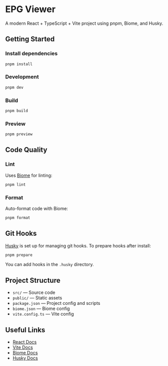 
# EPG Viewer

A modern React + TypeScript + Vite project using pnpm, Biome, and Husky.

## Getting Started

### Install dependencies

```sh
pnpm install
```

### Development

```sh
pnpm dev
```

### Build

```sh
pnpm build
```

### Preview

```sh
pnpm preview
```

## Code Quality

### Lint

Uses [Biome](https://biomejs.dev/) for linting:

```sh
pnpm lint
```

### Format

Auto-format code with Biome:

```sh
pnpm format
```

## Git Hooks

[Husky](https://typicode.github.io/husky/) is set up for managing git hooks. To prepare hooks after install:

```sh
pnpm prepare
```

You can add hooks in the `.husky` directory.

## Project Structure

- `src/` — Source code
- `public/` — Static assets
- `package.json` — Project config and scripts
- `biome.json` — Biome config
- `vite.config.ts` — Vite config

## Useful Links

- [React Docs](https://react.dev/)
- [Vite Docs](https://vitejs.dev/)
- [Biome Docs](https://biomejs.dev/)
- [Husky Docs](https://typicode.github.io/husky/)


